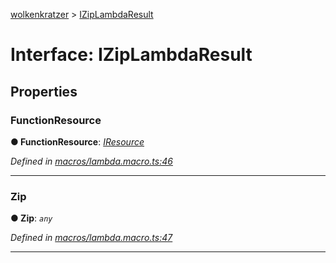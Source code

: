 [wolkenkratzer](../README.md) > [IZipLambdaResult](../interfaces/iziplambdaresult.md)



# Interface: IZipLambdaResult


## Properties
<a id="functionresource"></a>

###  FunctionResource

**●  FunctionResource**:  *[IResource](iresource.md)* 

*Defined in [macros/lambda.macro.ts:46](https://github.com/arminhammer/wolkenkratzer/blob/ec8acae/src/macros/lambda.macro.ts#L46)*





___

<a id="zip"></a>

###  Zip

**●  Zip**:  *`any`* 

*Defined in [macros/lambda.macro.ts:47](https://github.com/arminhammer/wolkenkratzer/blob/ec8acae/src/macros/lambda.macro.ts#L47)*





___


